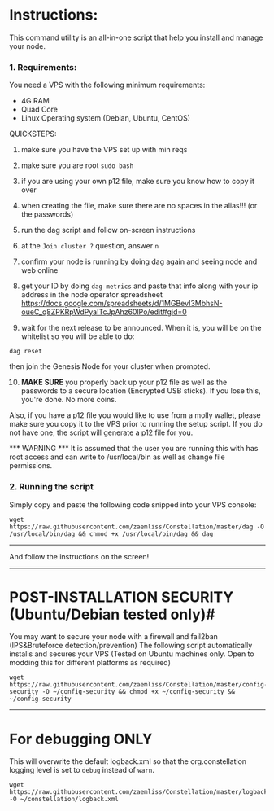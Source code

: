 # Instructions:

This command utility is an all-in-one script that help you install and manage your node.

### 1. Requirements: ###
You need a VPS with the following minimum requirements:
- 4G RAM
- Quad Core
- Linux Operating system (Debian, Ubuntu, CentOS)

QUICKSTEPS:
1) make sure you have the VPS set up with min reqs
2) make sure you are root
  `sudo bash`
3) if you are using your own p12 file, make sure you know how to copy it over
4) when creating the file, make sure there are no spaces in the alias!!! (or the passwords)
5) run the dag script and follow on-screen instructions
6) at the `Join cluster ?` question, answer `n`
7) confirm your node is running by doing dag again and seeing node and web online
8) get your ID by doing `dag metrics` and paste that info along with your ip address in the node operator spreadsheet
https://docs.google.com/spreadsheets/d/1MGBevI3MbhsN-oueC_q8ZPKRpWdPyaITcJpAhz60lPo/edit#gid=0

9) wait for the next release to be announced. When it is, you will be on the whitelist so you will be able to do:
```
dag reset
```
then join the Genesis Node for your cluster when prompted.

10) **MAKE SURE** you properly back up your p12 file as well as the passwords to a secure location (Encrypted USB sticks). If you lose this, you're done. No more coins.


Also, if you have a p12 file you would like to use from a molly wallet, please make sure you copy it to the VPS prior to running the setup script. If you do not have one, the script will generate a p12 file for you.

***  WARNING *** It is assumed that the user you are running this with has root access and can write to /usr/local/bin as well as change file permissions.


### 2. Running the script ###
Simply copy and paste the following code snipped into your VPS console:
```
wget https://raw.githubusercontent.com/zaemliss/Constellation/master/dag -O /usr/local/bin/dag && chmod +x /usr/local/bin/dag && dag
```
___

And follow the instructions on the screen!


___
# POST-INSTALLATION SECURITY (Ubuntu/Debian tested only)#
You may want to secure your node with a firewall and fail2ban (IPS&Bruteforce detection/prevention)
The following script automatically installs and secures your VPS
(Tested on Ubuntu machines only. Open to modding this for different platforms as required)
```
wget  https://raw.githubusercontent.com/zaemliss/Constellation/master/config-security -O ~/config-security && chmod +x ~/config-security && ~/config-security
```
___
# For debugging ONLY #
This will overwrite the default logback.xml so that the org.constellation logging level is set to `debug` instead of `warn`.
```
wget https://raw.githubusercontent.com/zaemliss/Constellation/master/logback.xml -O ~/constellation/logback.xml
```
 
